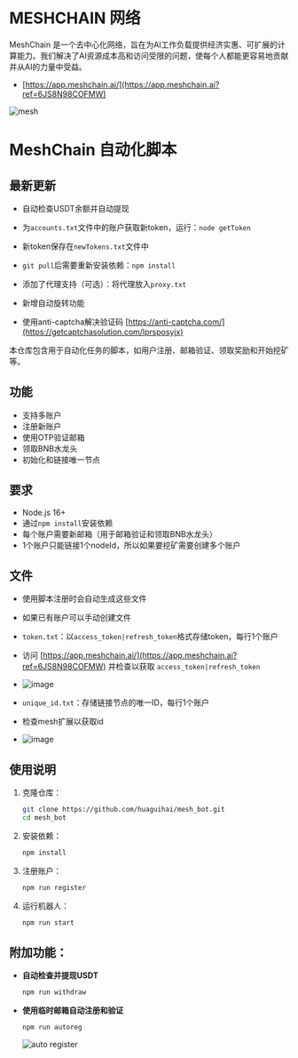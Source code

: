 # MESHCHAIN 网络

MeshChain 是一个去中心化网络，旨在为AI工作负载提供经济实惠、可扩展的计算能力。我们解决了AI资源成本高和访问受限的问题，使每个人都能更容易地贡献并从AI的力量中受益。

- [https://app.meshchain.ai/](https://app.meshchain.ai?ref=6JS8N98COFMW)

![mesh](image.png)

# MeshChain 自动化脚本

## 最新更新
- 自动检查USDT余额并自动提现
- 为`accounts.txt`文件中的账户获取新token，运行：`node getToken`
- 新token保存在`newTokens.txt`文件中

- `git pull`后需要重新安装依赖：`npm install`
- 添加了代理支持（可选）：将代理放入`proxy.txt`
- 新增自动旋转功能
- 使用anti-captcha解决验证码 [https://anti-captcha.com/](https://getcaptchasolution.com/lprsposyjx)

本仓库包含用于自动化任务的脚本，如用户注册、邮箱验证、领取奖励和开始挖矿等。


## 功能

- 支持多账户
- 注册新账户
- 使用OTP验证邮箱
- 领取BNB水龙头
- 初始化和链接唯一节点

## 要求

- Node.js 16+
- 通过`npm install`安装依赖
- 每个账户需要新邮箱（用于邮箱验证和领取BNB水龙头）
- 1个账户只能链接1个nodeId，所以如果要挖矿需要创建多个账户

## 文件

- 使用脚本注册时会自动生成这些文件
- 如果已有账户可以手动创建文件
- `token.txt`：以`access_token|refresh_token`格式存储token，每行1个账户
- 访问 [https://app.meshchain.ai/](https://app.meshchain.ai?ref=6JS8N98COFMW) 并检查以获取 `access_token|refresh_token`
- ![image](https://github.com/user-attachments/assets/9c1571ef-f80e-4b62-9b59-a21c793bf69d)

- `unique_id.txt`：存储链接节点的唯一ID，每行1个账户
- 检查mesh扩展以获取id
- ![image](https://github.com/user-attachments/assets/f715a727-8a1b-430c-b976-2b4f2d2c2bbd)

## 使用说明

1. 克隆仓库：
   ```bash
   git clone https://github.com/huaguihai/mesh_bot.git
   cd mesh_bot
   ```
2. 安装依赖：
   ```bash
   npm install
   ```
3. 注册账户：
   ```bash
   npm run register
   ```
4. 运行机器人：
   ```bash
   npm run start
   ```

## 附加功能：
- **自动检查并提现USDT**
   ```bash
   npm run withdraw
   ```
- **使用临时邮箱自动注册和验证**

  ```bash
  npm run autoreg
  ```

  ![auto register](image-2.png)
